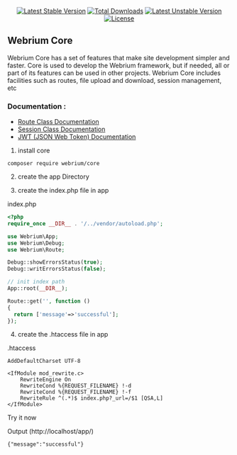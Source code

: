 
<div align="center">

[![Latest Stable Version](http://poser.pugx.org/webrium/core/v?style=for-the-badge)](https://packagist.org/packages/webrium/core) [![Total Downloads](http://poser.pugx.org/webrium/core/downloads?style=for-the-badge)](https://packagist.org/packages/webrium/core) [![Latest Unstable Version](http://poser.pugx.org/webrium/core/v/unstable?style=for-the-badge)](https://packagist.org/packages/webrium/core) [![License](http://poser.pugx.org/webrium/core/license?style=for-the-badge)](https://packagist.org/packages/webrium/core)

</div>

## Webrium Core

Webrium Core has a set of features that make site development simpler and faster. Core is used to develop the Webrium framework, but if needed, all or part of its features can be used in other projects.
Webrium Core includes facilities such as routes, file upload and download, session management, etc


### Documentation :

 - [Route Class Documentation](https://github.com/webrium/core/wiki/Route-Class-Documentation)
 - [Session Class Documentation](https://github.com/webrium/core/wiki/Session-Class-Documentation)
 - [JWT (JSON Web Token) Documentation](https://github.com/webrium/core/wiki/JWT-Documentation)

1) install core
```
composer require webrium/core
```
2) create the app Directory

3) create the index.php file in app

index.php
```PHP
<?php
require_once __DIR__ . '/../vendor/autoload.php';

use Webrium\App;
use Webrium\Debug;
use Webrium\Route;

Debug::showErrorsStatus(true);
Debug::writErrorsStatus(false);

// init index path
App::root(__DIR__);

Route::get('', function ()
{
  return ['message'=>'successful'];
});

```

4) create the .htaccess file in app

.htaccess
```
AddDefaultCharset UTF-8

<IfModule mod_rewrite.c>
    RewriteEngine On
    RewriteCond %{REQUEST_FILENAME} !-d
    RewriteCond %{REQUEST_FILENAME} !-f
    RewriteRule ^(.*)$ index.php?_url=/$1 [QSA,L]
</IfModule>
```

Try it now

Output (http://localhost/app/)

``
{"message":"successful"}
``


